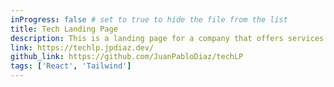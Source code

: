 ```yaml
---
inProgress: false # set to true to hide the file from the list
title: Tech Landing Page
description: This is a landing page for a company that offers services for the development of web applications, mobile applications, and software development.
link: https://techlp.jpdiaz.dev/
github_link: https://github.com/JuanPabloDiaz/techLP
tags: ['React', 'Tailwind']
---
```

